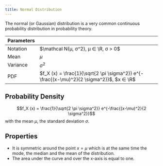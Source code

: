 ```yaml
---
title: Normal Distribution
---
```


The normal (or Gaussian) distribution is a very common continuous probability distribution in probability theory.


| Parameters |  |
|----|---|
| Notation | $\mathcal N(μ, σ^2), μ ∈ \R, σ > 0$ |
| Mean | $μ$ |
| Variance | $σ^2$ |
| PDF | $f_X (x) = \frac{1}{\sqrt{2 \pi \sigma^2}} e^{-\frac{(x-\mu)^2}{2 \sigma^2}}$, $x ∈ \R$ |


## Probability Density

$$f_X (x) = \frac{1}{\sqrt{2 \pi \sigma^2}} e^{-\frac{(x-\mu)^2}{2 \sigma^2}}$$
with the mean $\mu$, the standard deviation $\sigma$.


## Properties
* It is symmetric around the point $x=\mu$ which is at the same time the mode, the median and the mean of the distribution.
* The area under the curve and over the x-axis is equal to one.

